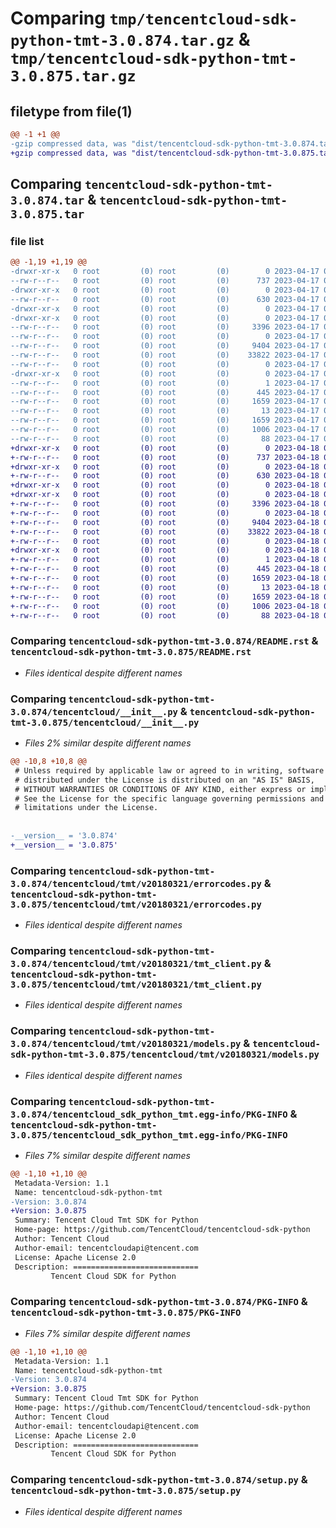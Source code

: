 # Comparing `tmp/tencentcloud-sdk-python-tmt-3.0.874.tar.gz` & `tmp/tencentcloud-sdk-python-tmt-3.0.875.tar.gz`

## filetype from file(1)

```diff
@@ -1 +1 @@
-gzip compressed data, was "dist/tencentcloud-sdk-python-tmt-3.0.874.tar", last modified: Mon Apr 17 00:52:44 2023, max compression
+gzip compressed data, was "dist/tencentcloud-sdk-python-tmt-3.0.875.tar", last modified: Tue Apr 18 01:00:25 2023, max compression
```

## Comparing `tencentcloud-sdk-python-tmt-3.0.874.tar` & `tencentcloud-sdk-python-tmt-3.0.875.tar`

### file list

```diff
@@ -1,19 +1,19 @@
-drwxr-xr-x   0 root         (0) root         (0)        0 2023-04-17 00:52:44.000000 tencentcloud-sdk-python-tmt-3.0.874/
--rw-r--r--   0 root         (0) root         (0)      737 2023-04-17 00:52:44.000000 tencentcloud-sdk-python-tmt-3.0.874/README.rst
-drwxr-xr-x   0 root         (0) root         (0)        0 2023-04-17 00:52:44.000000 tencentcloud-sdk-python-tmt-3.0.874/tencentcloud/
--rw-r--r--   0 root         (0) root         (0)      630 2023-04-17 00:52:44.000000 tencentcloud-sdk-python-tmt-3.0.874/tencentcloud/__init__.py
-drwxr-xr-x   0 root         (0) root         (0)        0 2023-04-17 00:52:44.000000 tencentcloud-sdk-python-tmt-3.0.874/tencentcloud/tmt/
-drwxr-xr-x   0 root         (0) root         (0)        0 2023-04-17 00:52:44.000000 tencentcloud-sdk-python-tmt-3.0.874/tencentcloud/tmt/v20180321/
--rw-r--r--   0 root         (0) root         (0)     3396 2023-04-17 00:52:44.000000 tencentcloud-sdk-python-tmt-3.0.874/tencentcloud/tmt/v20180321/errorcodes.py
--rw-r--r--   0 root         (0) root         (0)        0 2023-04-17 00:52:44.000000 tencentcloud-sdk-python-tmt-3.0.874/tencentcloud/tmt/v20180321/__init__.py
--rw-r--r--   0 root         (0) root         (0)     9404 2023-04-17 00:52:44.000000 tencentcloud-sdk-python-tmt-3.0.874/tencentcloud/tmt/v20180321/tmt_client.py
--rw-r--r--   0 root         (0) root         (0)    33822 2023-04-17 00:52:44.000000 tencentcloud-sdk-python-tmt-3.0.874/tencentcloud/tmt/v20180321/models.py
--rw-r--r--   0 root         (0) root         (0)        0 2023-04-17 00:52:44.000000 tencentcloud-sdk-python-tmt-3.0.874/tencentcloud/tmt/__init__.py
-drwxr-xr-x   0 root         (0) root         (0)        0 2023-04-17 00:52:44.000000 tencentcloud-sdk-python-tmt-3.0.874/tencentcloud_sdk_python_tmt.egg-info/
--rw-r--r--   0 root         (0) root         (0)        1 2023-04-17 00:52:44.000000 tencentcloud-sdk-python-tmt-3.0.874/tencentcloud_sdk_python_tmt.egg-info/dependency_links.txt
--rw-r--r--   0 root         (0) root         (0)      445 2023-04-17 00:52:44.000000 tencentcloud-sdk-python-tmt-3.0.874/tencentcloud_sdk_python_tmt.egg-info/SOURCES.txt
--rw-r--r--   0 root         (0) root         (0)     1659 2023-04-17 00:52:44.000000 tencentcloud-sdk-python-tmt-3.0.874/tencentcloud_sdk_python_tmt.egg-info/PKG-INFO
--rw-r--r--   0 root         (0) root         (0)       13 2023-04-17 00:52:44.000000 tencentcloud-sdk-python-tmt-3.0.874/tencentcloud_sdk_python_tmt.egg-info/top_level.txt
--rw-r--r--   0 root         (0) root         (0)     1659 2023-04-17 00:52:44.000000 tencentcloud-sdk-python-tmt-3.0.874/PKG-INFO
--rw-r--r--   0 root         (0) root         (0)     1006 2023-04-17 00:52:44.000000 tencentcloud-sdk-python-tmt-3.0.874/setup.py
--rw-r--r--   0 root         (0) root         (0)       88 2023-04-17 00:52:44.000000 tencentcloud-sdk-python-tmt-3.0.874/setup.cfg
+drwxr-xr-x   0 root         (0) root         (0)        0 2023-04-18 01:00:25.000000 tencentcloud-sdk-python-tmt-3.0.875/
+-rw-r--r--   0 root         (0) root         (0)      737 2023-04-18 01:00:25.000000 tencentcloud-sdk-python-tmt-3.0.875/README.rst
+drwxr-xr-x   0 root         (0) root         (0)        0 2023-04-18 01:00:25.000000 tencentcloud-sdk-python-tmt-3.0.875/tencentcloud/
+-rw-r--r--   0 root         (0) root         (0)      630 2023-04-18 01:00:25.000000 tencentcloud-sdk-python-tmt-3.0.875/tencentcloud/__init__.py
+drwxr-xr-x   0 root         (0) root         (0)        0 2023-04-18 01:00:25.000000 tencentcloud-sdk-python-tmt-3.0.875/tencentcloud/tmt/
+drwxr-xr-x   0 root         (0) root         (0)        0 2023-04-18 01:00:25.000000 tencentcloud-sdk-python-tmt-3.0.875/tencentcloud/tmt/v20180321/
+-rw-r--r--   0 root         (0) root         (0)     3396 2023-04-18 01:00:25.000000 tencentcloud-sdk-python-tmt-3.0.875/tencentcloud/tmt/v20180321/errorcodes.py
+-rw-r--r--   0 root         (0) root         (0)        0 2023-04-18 01:00:25.000000 tencentcloud-sdk-python-tmt-3.0.875/tencentcloud/tmt/v20180321/__init__.py
+-rw-r--r--   0 root         (0) root         (0)     9404 2023-04-18 01:00:25.000000 tencentcloud-sdk-python-tmt-3.0.875/tencentcloud/tmt/v20180321/tmt_client.py
+-rw-r--r--   0 root         (0) root         (0)    33822 2023-04-18 01:00:25.000000 tencentcloud-sdk-python-tmt-3.0.875/tencentcloud/tmt/v20180321/models.py
+-rw-r--r--   0 root         (0) root         (0)        0 2023-04-18 01:00:25.000000 tencentcloud-sdk-python-tmt-3.0.875/tencentcloud/tmt/__init__.py
+drwxr-xr-x   0 root         (0) root         (0)        0 2023-04-18 01:00:25.000000 tencentcloud-sdk-python-tmt-3.0.875/tencentcloud_sdk_python_tmt.egg-info/
+-rw-r--r--   0 root         (0) root         (0)        1 2023-04-18 01:00:25.000000 tencentcloud-sdk-python-tmt-3.0.875/tencentcloud_sdk_python_tmt.egg-info/dependency_links.txt
+-rw-r--r--   0 root         (0) root         (0)      445 2023-04-18 01:00:25.000000 tencentcloud-sdk-python-tmt-3.0.875/tencentcloud_sdk_python_tmt.egg-info/SOURCES.txt
+-rw-r--r--   0 root         (0) root         (0)     1659 2023-04-18 01:00:25.000000 tencentcloud-sdk-python-tmt-3.0.875/tencentcloud_sdk_python_tmt.egg-info/PKG-INFO
+-rw-r--r--   0 root         (0) root         (0)       13 2023-04-18 01:00:25.000000 tencentcloud-sdk-python-tmt-3.0.875/tencentcloud_sdk_python_tmt.egg-info/top_level.txt
+-rw-r--r--   0 root         (0) root         (0)     1659 2023-04-18 01:00:25.000000 tencentcloud-sdk-python-tmt-3.0.875/PKG-INFO
+-rw-r--r--   0 root         (0) root         (0)     1006 2023-04-18 01:00:25.000000 tencentcloud-sdk-python-tmt-3.0.875/setup.py
+-rw-r--r--   0 root         (0) root         (0)       88 2023-04-18 01:00:25.000000 tencentcloud-sdk-python-tmt-3.0.875/setup.cfg
```

### Comparing `tencentcloud-sdk-python-tmt-3.0.874/README.rst` & `tencentcloud-sdk-python-tmt-3.0.875/README.rst`

 * *Files identical despite different names*

### Comparing `tencentcloud-sdk-python-tmt-3.0.874/tencentcloud/__init__.py` & `tencentcloud-sdk-python-tmt-3.0.875/tencentcloud/__init__.py`

 * *Files 2% similar despite different names*

```diff
@@ -10,8 +10,8 @@
 # Unless required by applicable law or agreed to in writing, software
 # distributed under the License is distributed on an "AS IS" BASIS,
 # WITHOUT WARRANTIES OR CONDITIONS OF ANY KIND, either express or implied.
 # See the License for the specific language governing permissions and
 # limitations under the License.
 
 
-__version__ = '3.0.874'
+__version__ = '3.0.875'
```

### Comparing `tencentcloud-sdk-python-tmt-3.0.874/tencentcloud/tmt/v20180321/errorcodes.py` & `tencentcloud-sdk-python-tmt-3.0.875/tencentcloud/tmt/v20180321/errorcodes.py`

 * *Files identical despite different names*

### Comparing `tencentcloud-sdk-python-tmt-3.0.874/tencentcloud/tmt/v20180321/tmt_client.py` & `tencentcloud-sdk-python-tmt-3.0.875/tencentcloud/tmt/v20180321/tmt_client.py`

 * *Files identical despite different names*

### Comparing `tencentcloud-sdk-python-tmt-3.0.874/tencentcloud/tmt/v20180321/models.py` & `tencentcloud-sdk-python-tmt-3.0.875/tencentcloud/tmt/v20180321/models.py`

 * *Files identical despite different names*

### Comparing `tencentcloud-sdk-python-tmt-3.0.874/tencentcloud_sdk_python_tmt.egg-info/PKG-INFO` & `tencentcloud-sdk-python-tmt-3.0.875/tencentcloud_sdk_python_tmt.egg-info/PKG-INFO`

 * *Files 7% similar despite different names*

```diff
@@ -1,10 +1,10 @@
 Metadata-Version: 1.1
 Name: tencentcloud-sdk-python-tmt
-Version: 3.0.874
+Version: 3.0.875
 Summary: Tencent Cloud Tmt SDK for Python
 Home-page: https://github.com/TencentCloud/tencentcloud-sdk-python
 Author: Tencent Cloud
 Author-email: tencentcloudapi@tencent.com
 License: Apache License 2.0
 Description: ============================
         Tencent Cloud SDK for Python
```

### Comparing `tencentcloud-sdk-python-tmt-3.0.874/PKG-INFO` & `tencentcloud-sdk-python-tmt-3.0.875/PKG-INFO`

 * *Files 7% similar despite different names*

```diff
@@ -1,10 +1,10 @@
 Metadata-Version: 1.1
 Name: tencentcloud-sdk-python-tmt
-Version: 3.0.874
+Version: 3.0.875
 Summary: Tencent Cloud Tmt SDK for Python
 Home-page: https://github.com/TencentCloud/tencentcloud-sdk-python
 Author: Tencent Cloud
 Author-email: tencentcloudapi@tencent.com
 License: Apache License 2.0
 Description: ============================
         Tencent Cloud SDK for Python
```

### Comparing `tencentcloud-sdk-python-tmt-3.0.874/setup.py` & `tencentcloud-sdk-python-tmt-3.0.875/setup.py`

 * *Files identical despite different names*

